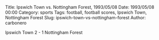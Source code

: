 Title: Ipswich Town vs. Nottingham Forest, 1993/05/08
Date: 1993/05/08 00:00
Category: sports
Tags: football, football scores, Ipswich Town, Nottingham Forest
Slug: ipswich-town-vs-nottingham-forest
Author: carbonero


Ipswich Town 2 - 1 Nottingham Forest
